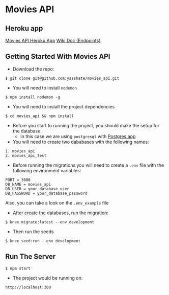 # Movies API

## Heroku app

[Movies API Heroku App](https://movies-api-koa.herokuapp.com/)
[Wiki Doc (Endpoints)](https://github.com/yasskate/movies_api/wiki/Movies-API)

## Getting Started With Movies API

* Download the repo:

```
$ git clone git@github.com:yasskate/movies_api.git
```

* You will need to install `nodemon`

```
$ npm install nodemon -g
```

* You will need to install the project dependencies

```
$ cd movies_api && npm install
```

* Before you start to running the project, you should make the setup for the database:
  * In this case we are using `postgresql` with [Postgres.app](https://postgresapp.com/downloads.html)
* You will need to create two dababases with the following names:

```
1. movies_api
2. movies_api_test
```

* Before running the migrations you will need to create a `.env` file with the following environment variables:

```
PORT = 3000
DB_NAME = movies_api
DB_USER = your_database_user
DB_PASSWORD = your_database_password
```
Also, you can take a look on the `.env_example` file

* After create the databases, run the migration:

```
$ knex migrate:latest --env development
```

* Then run the seeds

```
$ knex seed:run --env development
```

## Run The Server

```
$ npm start
```

* The project would be running on:

```
http://localhost:300
```
